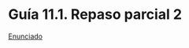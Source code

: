 # Guía 11.1. Repaso parcial 2

[Enunciado](https://docs.google.com/document/d/1fBbZK8Upd7IABSlyZ1q59NYv0T04o8MV/preview)
